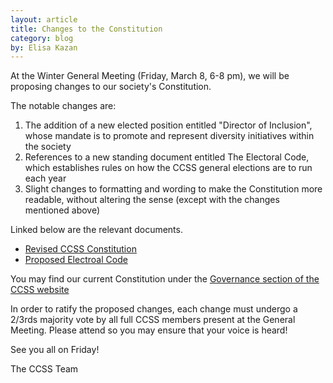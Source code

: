 ```yaml
---
layout: article
title: Changes to the Constitution
category: blog
by: Elisa Kazan
---
```

At the Winter General Meeting (Friday, March 8, 6-8 pm), we will be proposing changes to our society's Constitution.

The notable changes are:
1. The addition of a new elected position entitled "Director of Inclusion", whose mandate is to promote and represent diversity initiatives within the society
2. References to a new standing document entitled The Electoral Code, which establishes rules on how the CCSS general elections are to run each year
3. Slight changes to formatting and wording to make the Constitution more readable, without altering the sense (except with the changes mentioned above)

Linked below are the relevant documents.
- [Revised CCSS Constitution](https://docs.google.com/document/d/1qjUtn-7BfmmLniZZDFm3mfygoKr1cPsf8yWleRk_baU/edit?usp=sharing)
- [Proposed Electroal Code](https://docs.google.com/document/d/1v66nTxoRgAYNnXLr3ZIAhjkyiHMRGUoK3rH9rmLL478/edit?usp=sharing)

You may find our current Constitution under the [Governance section of the CCSS website](http://ccss.carleton.ca/about/governance/)

In order to ratify the proposed changes, each change must undergo a 2/3rds majority vote by all full CCSS members present at the General Meeting. Please attend so you may ensure that your voice is heard!

See you all on Friday!

The CCSS Team
